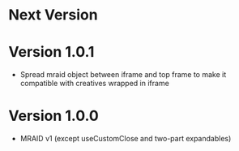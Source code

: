 # Next Version

# Version 1.0.1
- Spread mraid object between iframe and top frame to make it compatible with creatives wrapped in iframe

# Version 1.0.0
- MRAID v1 (except useCustomClose and two-part expandables)